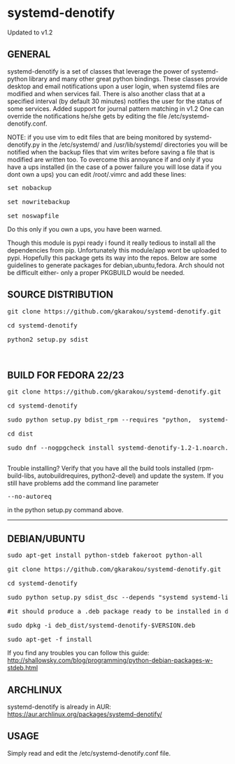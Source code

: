 # systemd-denotify

Updated to v1.2

GENERAL
-------------------
systemd-denotify is a set of classes that leverage the power of systemd-python library and many other great python bindings.
These classes provide desktop and email notifications upon a user login, when systemd files are modified and when services fail.
There is also another class that at a specified interval (by default 30 minutes) notifies the user for the status of some services.
Added support for journal pattern matching in v1.2
One can override the notifications he/she gets by editing the file /etc/systemd-denotify.conf.

NOTE: if you use vim to edit files that are being monitored by systemd-denotify.py in the /etc/systemd/ and /usr/lib/systemd/ directories you will be notified when the backup files that vim writes before saving a file that is modified are written too.
To overcome this annoyance if and only if you have a ups installed (in the case of a power failure you will lose data if you dont own a ups) you can edit /root/.vimrc and add these lines:
<pre>
set nobackup

set nowritebackup

set noswapfile
</pre>
Do this only if you own a ups, you have been warned.


Though this module is pypi ready i found it really tedious to install all the dependencies from pip.
Unfortunately this module/app wont be uploaded to pypi. Hopefully this package gets its way into the repos.
Below are some guidelines to generate packages for debian,ubuntu,fedora. Arch should not be difficult either- only
a proper PKGBUILD would be needed.

SOURCE DISTRIBUTION
---------------------

<pre>
git clone https://github.com/gkarakou/systemd-denotify.git

cd systemd-denotify

python2 setup.py sdist


</pre>

BUILD FOR FEDORA 22/23
------------------
<pre>
git clone https://github.com/gkarakou/systemd-denotify.git

cd systemd-denotify

sudo python setup.py bdist_rpm --requires "python,  systemd-python, notify-python, pygobject2, python-slip-dbus, python-inotify, systemd, systemd-libs, libnotify, dbus, dbus-python" --build-requires="python-setuptools" --vendor="gkarakou@gmail.com" --post-install=postinstall.sh

cd dist

sudo dnf --nogpgcheck install systemd-denotify-1.2-1.noarch.rpm

</pre>

Trouble installing?
Verify that you have all the build tools installed (rpm-build-libs, autobuildrequires, python2-devel) and update the system.
If you still have problems add the command line parameter 
<pre>
--no-autoreq
</pre>
in the python setup.py command above.

-------------------------------

DEBIAN/UBUNTU
----------------

<pre>
sudo apt-get install python-stdeb fakeroot python-all

git clone https://github.com/gkarakou/systemd-denotify.git

cd systemd-denotify

sudo python setup.py sdist_dsc --depends "systemd systemd-libs dbus libnotify python-systemd python-dbus python-notify python-gobject python-gi python-inotify xorg notification-daemon" --build-depends "python-setuptools" bdist_deb

#it should produce a .deb package ready to be installed in deb_dist directory (hint:ls -al deb_dist|grep deb):

sudo dpkg -i deb_dist/systemd-denotify-$VERSION.deb

sudo apt-get -f install
</pre>

If you find any troubles you can follow this guide:
http://shallowsky.com/blog/programming/python-debian-packages-w-stdeb.html


ARCHLINUX
-----------------

systemd-denotify is already in AUR:
https://aur.archlinux.org/packages/systemd-denotify/

USAGE
------------------

Simply read and edit the /etc/systemd-denotify.conf file.

